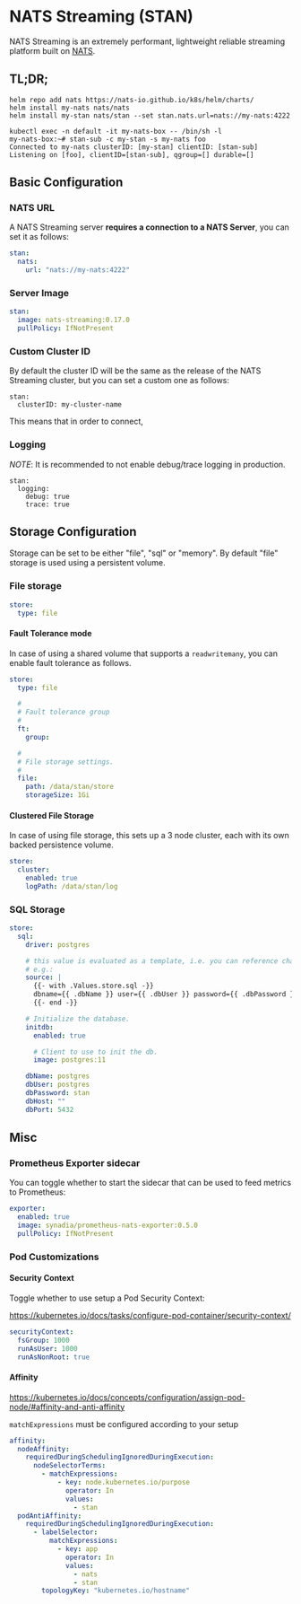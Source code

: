# NATS Streaming (STAN)

NATS Streaming is an extremely performant, lightweight reliable streaming platform built on [NATS](https://nats.io).

## TL;DR;

```console
helm repo add nats https://nats-io.github.io/k8s/helm/charts/
helm install my-nats nats/nats
helm install my-stan nats/stan --set stan.nats.url=nats://my-nats:4222

kubectl exec -n default -it my-nats-box -- /bin/sh -l
my-nats-box:~# stan-sub -c my-stan -s my-nats foo
Connected to my-nats clusterID: [my-stan] clientID: [stan-sub]
Listening on [foo], clientID=[stan-sub], qgroup=[] durable=[]
```

## Basic Configuration

### NATS URL

A NATS Streaming server **requires a connection to a NATS Server**, you
can set it as follows:

```yaml
stan:
  nats:
    url: "nats://my-nats:4222"
```

### Server Image

```yaml
stan:
  image: nats-streaming:0.17.0
  pullPolicy: IfNotPresent
```

### Custom Cluster ID

By default the cluster ID will be the same as the release of the
NATS Streaming cluster, but you can set a custom one as follows:

```console
stan:
  clusterID: my-cluster-name
```

This means that in order to connect, 

### Logging

*NOTE*: It is recommended to not enable debug/trace logging in production.

```console
stan:
  logging:
    debug: true
    trace: true
```



## Storage Configuration

Storage can be set to be either "file", "sql" or "memory".  By
default "file" storage is used using a persistent volume.

### File storage

```yaml
store:
  type: file 
```

#### Fault Tolerance mode

In case of using a shared volume that supports a `readwritemany`,
you can enable fault tolerance as follows.

```yaml
store:
  type: file

  # 
  # Fault tolerance group
  # 
  ft:
    group: 

  # 
  # File storage settings.
  # 
  file:
    path: /data/stan/store
    storageSize: 1Gi
```

#### Clustered File Storage

In case of using file storage, this sets up a 3 node cluster,
each with its own backed persistence volume.

```yaml
store:
  cluster:
    enabled: true
    logPath: /data/stan/log
```

### SQL Storage

```yaml
store:
  sql:
    driver: postgres

    # this value is evaluated as a template, i.e. you can reference chart values
    # e.g.:
    source: |
      {{- with .Values.store.sql -}}
      dbname={{ .dbName }} user={{ .dbUser }} password={{ .dbPassword }} host={{ .dbHost }} sslmode=disable
      {{- end -}}

    # Initialize the database.
    initdb:
      enabled: true

      # Client to use to init the db.
      image: postgres:11

    dbName: postgres
    dbUser: postgres
    dbPassword: stan
    dbHost: ""
    dbPort: 5432
```

## Misc

### Prometheus Exporter sidecar 

You can toggle whether to start the sidecar that can be used to feed metrics to Prometheus:

```yaml
exporter:
  enabled: true
  image: synadia/prometheus-nats-exporter:0.5.0
  pullPolicy: IfNotPresent
```

### Pod Customizations

#### Security Context

Toggle whether to use setup a Pod Security Context:

https://kubernetes.io/docs/tasks/configure-pod-container/security-context/

```yaml
securityContext:
  fsGroup: 1000
  runAsUser: 1000
  runAsNonRoot: true       
```

#### Affinity

<https://kubernetes.io/docs/concepts/configuration/assign-pod-node/#affinity-and-anti-affinity>

`matchExpressions` must be configured according to your setup

```yaml
affinity:
  nodeAffinity:
    requiredDuringSchedulingIgnoredDuringExecution:
      nodeSelectorTerms:
        - matchExpressions:
            - key: node.kubernetes.io/purpose
              operator: In
              values:
                - stan
  podAntiAffinity:
    requiredDuringSchedulingIgnoredDuringExecution:
      - labelSelector:
          matchExpressions:
            - key: app
              operator: In
              values:
                - nats
                - stan
        topologyKey: "kubernetes.io/hostname"
```
